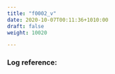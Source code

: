 ```yaml
---
title: "f0002_v"
date: 2020-10-07T00:11:36+1010:00
draft: false
weight: 10020

---
```


### Log reference: <no value>

```
